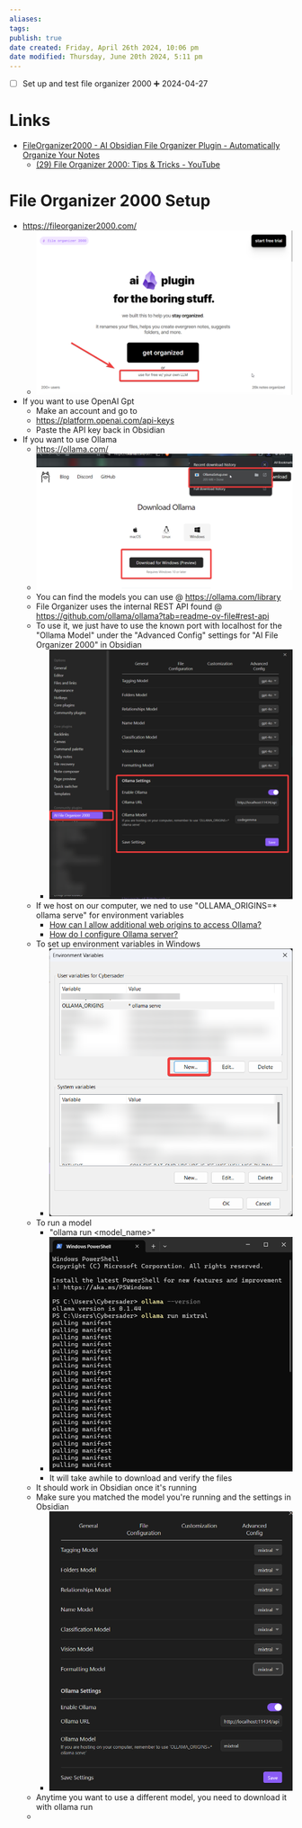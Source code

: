 ```yaml
---
aliases: 
tags: 
publish: true
date created: Friday, April 26th 2024, 10:06 pm
date modified: Thursday, June 20th 2024, 5:11 pm
---
```


- [ ] Set up and test file organizer 2000 ➕ 2024-04-27
# Links
- [FileOrganizer2000 - AI Obsidian File Organizer Plugin - Automatically Organize Your Notes](https://fileorganizer2000.com/)
	- [(29) File Organizer 2000: Tips & Tricks - YouTube](https://www.youtube.com/playlist?list=PLgRcC-DFR5jdUxbSBuNeymwYTH_FSVxio)
# File Organizer 2000 Setup
- https://fileorganizer2000.com/
	- ![500](_attachments/File%20Organizer%202000/IMG-20240620171106760.png)
- If you want to use OpenAI Gpt
	- Make an account and go to
	- https://platform.openai.com/api-keys
	- Paste the API key back in Obsidian
- If you want to use Ollama
	- https://ollama.com/
	- ![500](_attachments/File%20Organizer%202000/IMG-20240620171106822.png)
	- You can find the models you can use @ https://ollama.com/library
	- File Organizer uses the internal REST API found @ https://github.com/ollama/ollama?tab=readme-ov-file#rest-api
	- To use it, we just have to use the known port with localhost for the "Ollama Model" under the "Advanced Config" settings for "AI File Organizer 2000" in Obsidian
		- ![400](_attachments/File%20Organizer%202000/IMG-20240620171106868.png)
	- If we host on our computer, we ned to use "OLLAMA_ORIGINS=* ollama serve" for environment variables
		- [How can I allow additional web origins to access Ollama?](https://github.com/ollama/ollama/blob/main/docs/faq.md#how-can-i-allow-additional-web-origins-to-access-ollama)
		- [How do I configure Ollama server?](https://github.com/ollama/ollama/blob/main/docs/faq.md#how-do-i-configure-ollama-server)
	- To set up environment variables in Windows
		- ![400](_attachments/File%20Organizer%202000/IMG-20240620171106919.png)
	- To run a model
		- "ollama run <model_name>"
		- ![400](_attachments/File%20Organizer%202000/IMG-20240620171106978.png)
		- It will take awhile to download and verify the files
	- It should work in Obsidian once it's running
	- Make sure you matched the model you're running and the settings in Obsidian
		- ![400](_attachments/File%20Organizer%202000/IMG-20240620171107027.png)
	- Anytime you want to use a different model, you need to download it with ollama run
	- 
